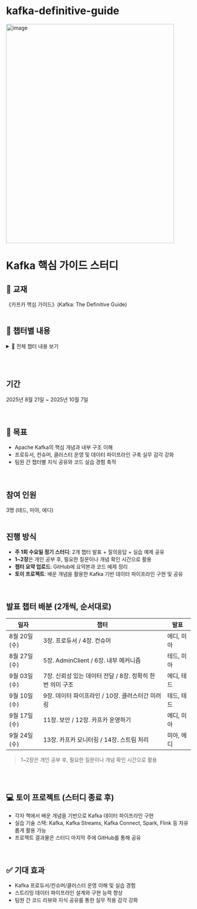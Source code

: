# kafka-definitive-guide
<img width="458" height="597" alt="image" src="https://github.com/user-attachments/assets/c65f4821-158b-46b4-a2cc-00e65c9446d2" />

# Kafka 핵심 가이드 스터디

## 📖 교재
《카프카 핵심 가이드》(Kafka: The Definitive Guide)
<br><br>  

## 📂 챕터별 내용
<details>
<summary>📖 전체 챕터 내용 보기</summary>

### CHAPTER 1. 카프카 시작하기
- 카프카 소개  
- 주요 개념 (토픽, 파티션, 브로커, 프로듀서, 컨슈머)  
- 카프카의 활용 사례  

### CHAPTER 2. 카프카 설치하기
- 카프카 설치 및 환경 설정  
- 주키퍼와 카프카 실행  
- 기본 명령어 실습  

### CHAPTER 3. 카프카 프로듀서: 카프카에 메시지 쓰기 (에디)
- 프로듀서 개요  
- 프로듀서 생성 및 메시지 전달  
- 프로듀서 설정  
- 시리얼라이저 / 파티션 / 헤더 / 인터셉터  
- 쿼터, 스로틀링  

### CHAPTER 4. 카프카 컨슈머: 카프카에서 데이터 읽기 (미아)
- 컨슈머 개념 및 생성  
- 토픽 구독 / 폴링 루프 / 컨슈머 설정  
- 오프셋 관리 및 리밸런스  
- 특정 오프셋 읽기, 독립 실행 컨슈머  

### CHAPTER 5. 프로그램 내에서 코드로 카프카 관리하기 (테드)
- AdminClient 개요 및 사용법  
- 토픽 관리 / 설정 관리 / 컨슈머 그룹 관리  
- 클러스터 메타데이터 / 고급 어드민 작업  
- 테스트하기  

### CHAPTER 6. 카프카 내부 메커니즘 (미아)
- 클러스터 멤버십  
- 컨트롤러  
- 복제  
- 요청 처리  
- 물리적 저장소 구조  

### CHAPTER 7. 신뢰성 있는 데이터 전달 (에디)
- 신뢰성 보장 및 복제  
- 브로커 설정  
- 신뢰성 있는 프로듀서/컨슈머 활용법  
- 시스템 신뢰성 검증하기  

### CHAPTER 8. ‘정확히 한 번’ 의미 구조 (테드)
- 멱등적 프로듀서  
- 트랜잭션  
- 트랜잭션 성능 고려사항  

### CHAPTER 9. 데이터 파이프라인 구축하기 (테드)
- 데이터 파이프라인 구축 시 고려사항  
- 카프카 커넥트 vs 프로듀서/컨슈머  
- 카프카 커넥트 구조 및 대안  

### CHAPTER 10. 클러스터간 데이터 미러링하기 (테드)
- 클러스터간 미러링 활용 사례  
- 다중 클러스터 아키텍처  
- 미러메이커 및 대안 솔루션  

### CHAPTER 11. 보안 (에디)
- 보안 프로토콜 / 인증 / 암호화 / 인가  
- 감사 / 주키퍼 보안 / 플랫폼 보안  

### CHAPTER 12. 카프카 운영하기 (미아)
- 토픽 작업  
- 컨슈머 그룹 관리  
- 동적 설정 변경  
- 쓰기/읽기 작업 최적화  
- 파티션 관리 및 기타 툴  

### CHAPTER 13. 카프카 모니터링하기 (미아)
- 지표 기초 및 서비스 수준 목표  
- 브로커/클라이언트/랙/종단 모니터링  

### CHAPTER 14. 스트림 처리 (에디)
- 스트림 처리 개념 및 디자인 패턴  
- 카프카 스트림즈 아키텍처  
- 활용 사례 및 프레임워크 선택  

</details>

<br><br>  

## 기간
2025년 8월 21일 ~ 2025년 10월 7일  
<br><br>  

## 📌 목표
- Apache Kafka의 핵심 개념과 내부 구조 이해  
- 프로듀서, 컨슈머, 클러스터 운영 및 데이터 파이프라인 구축 실무 감각 강화  
- 팀원 간 챕터별 지식 공유와 코드 실습 경험 축적  
<br><br>  

## 참여 인원  
3명 (테드, 미아, 에디)
<br><br>  

## 진행 방식
- **주 1회 수요일 정기 스터디**: 2개 챕터 발표 + 질의응답 + 실습 예제 공유  
- **1~2장**은 개인 공부 후, 필요한 질문이나 개념 확인 시간으로 활용  
- **챕터 요약 업로드**: GitHub에 요약본과 코드 예제 정리  
- **토이 프로젝트**: 배운 개념을 활용한 Kafka 기반 데이터 파이프라인 구현 및 공유  
<br><br>

## 발표 챕터 배분 (2개씩, 순서대로)
| 일자       | 챕터   | 발표       |
|------------|--------|------------|
| 8월 20일(수) | 3장. 프로듀서 / 4장. 컨슈머 | 에디, 미아 |
| 8월 27일(수) | 5장. AdminClient / 6장. 내부 메커니즘 | 테드, 미아 |
| 9월 03일(수) | 7장. 신뢰성 있는 데이터 전달 / 8장. 정확히 한 번 의미 구조 | 에디, 테드 |
| 9월 10일(수) | 9장. 데이터 파이프라인 / 10장. 클러스터간 미러링 | 테드, 테드 |
| 9월 17일(수) | 11장. 보안 / 12장. 카프카 운영하기 | 에디, 미아 |
| 9월 24일(수) | 13장. 카프카 모니터링 / 14장. 스트림 처리 | 미아, 에디 |

> 1~2장은 개인 공부 후, 필요한 질문이나 개념 확인 시간으로 활용  

<br><br>

## 💻 토이 프로젝트 (스터디 종료 후)
- 각자 책에서 배운 개념을 기반으로 Kafka 데이터 파이프라인 구현  
- 실습 기술 스택: Kafka, Kafka Streams, Kafka Connect, Spark, Flink 등 자유롭게 활용 가능  
- 프로젝트 결과물은 스터디 마지막 주에 GitHub를 통해 공유  
<br><br>  
## ✅ 기대 효과
- Kafka 프로듀서/컨슈머/클러스터 운영 이해 및 실습 경험  
- 스트리밍 데이터 파이프라인 설계와 구현 능력 향상  
- 팀원 간 코드 리뷰와 지식 공유를 통한 실무 적용 감각 강화



